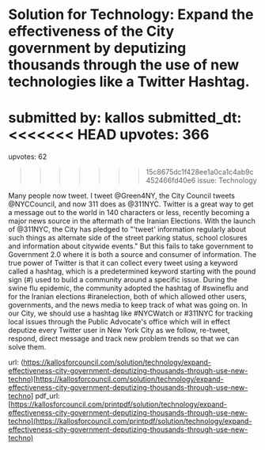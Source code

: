 # Solution for Technology: Expand the effectiveness of the City government by deputizing thousands through the use of new technologies like a Twitter Hashtag. #

submitted by: kallos
submitted_dt: 
<<<<<<< HEAD
upvotes: 366
=======
upvotes: 62
>>>>>>> 15c8675dc1f428ee1a0ca1c4ab9c452466fd40e6
issue: Technology

Many people now tweet. I tweet @Green4NY, the City Council tweets @NYCCouncil, and now 311 does as @311NYC. Twitter is a great way to get a message out to the world in 140 characters or less, recently becoming a major news source in the aftermath of the Iranian Elections. With the launch of @311NYC, the City has pledged to "'tweet' information regularly about such things as alternate side of the street parking status, school closures and information about citywide events." But this fails to take government to Government 2.0 where it is both a source and consumer of information. The true power of Twitter is that it can collect every tweet using a keyword called a hashtag, which is a predetermined keyword starting with the pound sign (#) used to build a community around a specific issue. During the swine flu epidemic, the community adopted the hashtag of #swineflu and for the Iranian elections #iranelection, both of which allowed other users, governments, and the news media to keep track of what was going on. In our City, we should use a hashtag like #NYCWatch or #311NYC for tracking local issues through the Public Advocate's office which will in effect deputize every Twitter user in New York City as we follow, re-tweet, respond, direct message and track new problem trends so that we can solve them.

url: (https://kallosforcouncil.com/solution/technology/expand-effectiveness-city-government-deputizing-thousands-through-use-new-techno)[https://kallosforcouncil.com/solution/technology/expand-effectiveness-city-government-deputizing-thousands-through-use-new-techno]
pdf_url: [https://kallosforcouncil.com/printpdf/solution/technology/expand-effectiveness-city-government-deputizing-thousands-through-use-new-techno](https://kallosforcouncil.com/printpdf/solution/technology/expand-effectiveness-city-government-deputizing-thousands-through-use-new-techno)